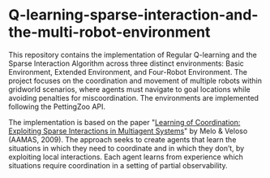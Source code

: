 # Q-learning-sparse-interaction-and-the-multi-robot-environment
This repository contains the implementation of Regular Q-learning and the Sparse Interaction Algorithm across three distinct environments: Basic Environment, Extended Environment, and Four-Robot Environment. The project focuses on the coordination and movement of multiple robots within gridworld scenarios, where agents must navigate to goal locations while avoiding penalties for miscoordination. The environments are implemented following the PettingZoo API.

The implementation is based on the paper "[Learning of Coordination: Exploiting Sparse Interactions in Multiagent Systems](https://citeseerx.ist.psu.edu/document?repid=rep1&type=pdf&doi=d970c6af606fea64bcb8a8e2a449d06e5fcc9ad6)" by Melo & Veloso (AAMAS, 2009). The approach seeks to create agents that learn the situations in which they need to coordinate and in which they don’t, by exploiting local interactions. Each agent learns from experience which situations require coordination in a setting of partial observability.


